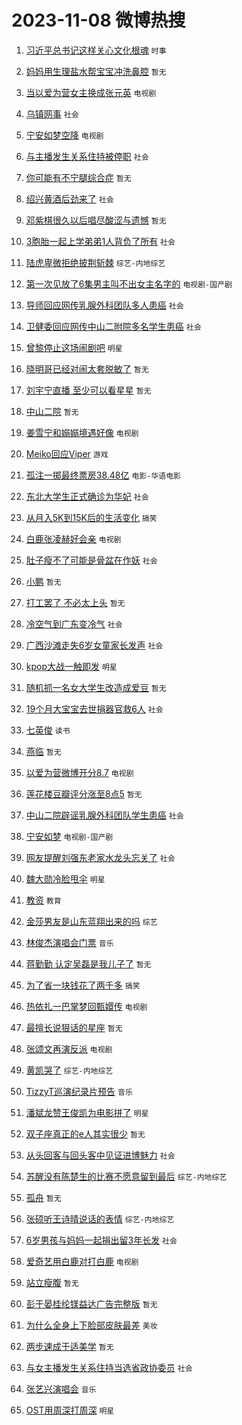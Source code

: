 # 2023-11-08 微博热搜 
1. [习近平总书记这样关心文化根魂](https://m.weibo.cn/search?containerid=100103type%3D1%26t%3D10%26q%3D%23%E4%B9%A0%E8%BF%91%E5%B9%B3%E6%80%BB%E4%B9%A6%E8%AE%B0%E8%BF%99%E6%A0%B7%E5%85%B3%E5%BF%83%E6%96%87%E5%8C%96%E6%A0%B9%E9%AD%82%23&stream_entry_id=51&isnewpage=1&extparam=seat%3D1%26stream_entry_id%3D51%26cate%3D10103%26q%3D%2523%25E4%25B9%25A0%25E8%25BF%2591%25E5%25B9%25B3%25E6%2580%25BB%25E4%25B9%25A6%25E8%25AE%25B0%25E8%25BF%2599%25E6%25A0%25B7%25E5%2585%25B3%25E5%25BF%2583%25E6%2596%2587%25E5%258C%2596%25E6%25A0%25B9%25E9%25AD%2582%2523%26filter_type%3Drealtimehot%26c_type%3D51%26pos%3D0%26dgr%3D0%26display_time%3D1699380261%26pre_seqid%3D16993802613220138827) `时事` 

2. [妈妈用生理盐水帮宝宝冲洗鼻腔](https://m.weibo.cn/search?containerid=100103type%3D1%26t%3D10%26q%3D%E5%A6%88%E5%A6%88%E7%94%A8%E7%94%9F%E7%90%86%E7%9B%90%E6%B0%B4%E5%B8%AE%E5%AE%9D%E5%AE%9D%E5%86%B2%E6%B4%97%E9%BC%BB%E8%85%94&stream_entry_id=31&isnewpage=1&extparam=seat%3D1%26lcate%3D5001%26band_rank%3D1%26filter_type%3Drealtimehot%26c_type%3D31%26stream_entry_id%3D31%26dgr%3D0%26cate%3D5001%26q%3D%25E5%25A6%2588%25E5%25A6%2588%25E7%2594%25A8%25E7%2594%259F%25E7%2590%2586%25E7%259B%2590%25E6%25B0%25B4%25E5%25B8%25AE%25E5%25AE%259D%25E5%25AE%259D%25E5%2586%25B2%25E6%25B4%2597%25E9%25BC%25BB%25E8%2585%2594%26realpos%3D1%26flag%3D2%26pos%3D0%26display_time%3D1699380261%26pre_seqid%3D16993802613220138827) `暂无` 

3. [当以爱为营女主换成张元英](https://m.weibo.cn/search?containerid=100103type%3D1%26t%3D10%26q%3D%23%E5%BD%93%E4%BB%A5%E7%88%B1%E4%B8%BA%E8%90%A5%E5%A5%B3%E4%B8%BB%E6%8D%A2%E6%88%90%E5%BC%A0%E5%85%83%E8%8B%B1%23&stream_entry_id=31&isnewpage=1&extparam=seat%3D1%26lcate%3D5001%26band_rank%3D2%26filter_type%3Drealtimehot%26c_type%3D31%26stream_entry_id%3D31%26dgr%3D0%26cate%3D5001%26q%3D%2523%25E5%25BD%2593%25E4%25BB%25A5%25E7%2588%25B1%25E4%25B8%25BA%25E8%2590%25A5%25E5%25A5%25B3%25E4%25B8%25BB%25E6%258D%25A2%25E6%2588%2590%25E5%25BC%25A0%25E5%2585%2583%25E8%258B%25B1%2523%26realpos%3D2%26flag%3D2%26pos%3D1%26display_time%3D1699380261%26pre_seqid%3D16993802613220138827) `电视剧` 

4. [乌镇网事](https://m.weibo.cn/search?containerid=100103type%3D1%26t%3D10%26q%3D%23%E4%B9%8C%E9%95%87%E7%BD%91%E4%BA%8B%23&stream_entry_id=31&isnewpage=1&extparam=seat%3D1%26lcate%3D5001%26band_rank%3D3%26filter_type%3Drealtimehot%26c_type%3D31%26stream_entry_id%3D31%26dgr%3D0%26cate%3D5001%26q%3D%2523%25E4%25B9%258C%25E9%2595%2587%25E7%25BD%2591%25E4%25BA%258B%2523%26realpos%3D3%26flag%3D0%26pos%3D2%26display_time%3D1699380261%26pre_seqid%3D16993802613220138827) `社会` 

5. [宁安如梦空降](https://m.weibo.cn/search?containerid=100103type%3D1%26t%3D10%26q%3D%23%E5%AE%81%E5%AE%89%E5%A6%82%E6%A2%A6%E7%A9%BA%E9%99%8D%23&stream_entry_id=31&isnewpage=1&extparam=seat%3D1%26lcate%3D5001%26band_rank%3D4%26filter_type%3Drealtimehot%26c_type%3D31%26stream_entry_id%3D31%26dgr%3D0%26cate%3D5001%26q%3D%2523%25E5%25AE%2581%25E5%25AE%2589%25E5%25A6%2582%25E6%25A2%25A6%25E7%25A9%25BA%25E9%2599%258D%2523%26realpos%3D4%26flag%3D16%26pos%3D3%26display_time%3D1699380261%26pre_seqid%3D16993802613220138827) `电视剧` 

6. [与主播发生关系住持被停职](https://m.weibo.cn/search?containerid=100103type%3D1%26t%3D10%26q%3D%23%E4%B8%8E%E4%B8%BB%E6%92%AD%E5%8F%91%E7%94%9F%E5%85%B3%E7%B3%BB%E4%BD%8F%E6%8C%81%E8%A2%AB%E5%81%9C%E8%81%8C%23&stream_entry_id=31&isnewpage=1&extparam=seat%3D1%26lcate%3D5001%26band_rank%3D5%26filter_type%3Drealtimehot%26c_type%3D31%26stream_entry_id%3D31%26dgr%3D0%26cate%3D5001%26q%3D%2523%25E4%25B8%258E%25E4%25B8%25BB%25E6%2592%25AD%25E5%258F%2591%25E7%2594%259F%25E5%2585%25B3%25E7%25B3%25BB%25E4%25BD%258F%25E6%258C%2581%25E8%25A2%25AB%25E5%2581%259C%25E8%2581%258C%2523%26realpos%3D5%26flag%3D0%26pos%3D4%26display_time%3D1699380261%26pre_seqid%3D16993802613220138827) `社会` 

7. [你可能有不宁腿综合症](https://m.weibo.cn/search?containerid=100103type%3D1%26t%3D10%26q%3D%E4%BD%A0%E5%8F%AF%E8%83%BD%E6%9C%89%E4%B8%8D%E5%AE%81%E8%85%BF%E7%BB%BC%E5%90%88%E7%97%87&stream_entry_id=31&isnewpage=1&extparam=seat%3D1%26lcate%3D5001%26band_rank%3D6%26filter_type%3Drealtimehot%26c_type%3D31%26stream_entry_id%3D31%26dgr%3D0%26cate%3D5001%26q%3D%25E4%25BD%25A0%25E5%258F%25AF%25E8%2583%25BD%25E6%259C%2589%25E4%25B8%258D%25E5%25AE%2581%25E8%2585%25BF%25E7%25BB%25BC%25E5%2590%2588%25E7%2597%2587%26realpos%3D6%26flag%3D0%26pos%3D5%26display_time%3D1699380261%26pre_seqid%3D16993802613220138827) `暂无` 

8. [绍兴黄酒后劲来了](https://m.weibo.cn/search?containerid=100103type%3D1%26t%3D10%26q%3D%23%E7%BB%8D%E5%85%B4%E9%BB%84%E9%85%92%E5%90%8E%E5%8A%B2%E6%9D%A5%E4%BA%86%23&stream_entry_id=31&isnewpage=1&extparam=seat%3D1%26lcate%3D5001%26band_rank%3D7%26c_type%3D31%26is_ad_pos%3D1%26topic_ad%3D1%26filter_type%3Drealtimehot%26dgr%3D0%26adid%3D210930%26cate%3D5001%26q%3D%2523%25E7%25BB%258D%25E5%2585%25B4%25E9%25BB%2584%25E9%2585%2592%25E5%2590%258E%25E5%258A%25B2%25E6%259D%25A5%25E4%25BA%2586%2523%26pos%3D6%26stream_entry_id%3D31%26display_time%3D1699380261%26pre_seqid%3D16993802613220138827) `社会` 

9. [邓紫棋很久以后唱尽酸涩与遗憾](https://m.weibo.cn/search?containerid=100103type%3D1%26t%3D10%26q%3D%E9%82%93%E7%B4%AB%E6%A3%8B%E5%BE%88%E4%B9%85%E4%BB%A5%E5%90%8E%E5%94%B1%E5%B0%BD%E9%85%B8%E6%B6%A9%E4%B8%8E%E9%81%97%E6%86%BE&stream_entry_id=31&isnewpage=1&extparam=seat%3D1%26lcate%3D5001%26band_rank%3D7%26filter_type%3Drealtimehot%26c_type%3D31%26stream_entry_id%3D31%26dgr%3D0%26cate%3D5001%26q%3D%25E9%2582%2593%25E7%25B4%25AB%25E6%25A3%258B%25E5%25BE%2588%25E4%25B9%2585%25E4%25BB%25A5%25E5%2590%258E%25E5%2594%25B1%25E5%25B0%25BD%25E9%2585%25B8%25E6%25B6%25A9%25E4%25B8%258E%25E9%2581%2597%25E6%2586%25BE%26realpos%3D7%26flag%3D0%26pos%3D7%26display_time%3D1699380261%26pre_seqid%3D16993802613220138827) `暂无` 

10. [3胞胎一起上学弟弟1人背负了所有](https://m.weibo.cn/search?containerid=100103type%3D1%26t%3D10%26q%3D%233%E8%83%9E%E8%83%8E%E4%B8%80%E8%B5%B7%E4%B8%8A%E5%AD%A6%E5%BC%9F%E5%BC%9F1%E4%BA%BA%E8%83%8C%E8%B4%9F%E4%BA%86%E6%89%80%E6%9C%89%23&stream_entry_id=31&isnewpage=1&extparam=seat%3D1%26lcate%3D5001%26band_rank%3D8%26filter_type%3Drealtimehot%26c_type%3D31%26stream_entry_id%3D31%26dgr%3D0%26cate%3D5001%26q%3D%25233%25E8%2583%259E%25E8%2583%258E%25E4%25B8%2580%25E8%25B5%25B7%25E4%25B8%258A%25E5%25AD%25A6%25E5%25BC%259F%25E5%25BC%259F1%25E4%25BA%25BA%25E8%2583%258C%25E8%25B4%259F%25E4%25BA%2586%25E6%2589%2580%25E6%259C%2589%2523%26realpos%3D8%26flag%3D32768%26pos%3D8%26display_time%3D1699380261%26pre_seqid%3D16993802613220138827) `社会` 

11. [陆虎卑微拒绝披荆斩棘](https://m.weibo.cn/search?containerid=100103type%3D1%26t%3D10%26q%3D%23%E9%99%86%E8%99%8E%E5%8D%91%E5%BE%AE%E6%8B%92%E7%BB%9D%E6%8A%AB%E8%8D%86%E6%96%A9%E6%A3%98%23&stream_entry_id=31&isnewpage=1&extparam=seat%3D1%26lcate%3D5001%26band_rank%3D9%26filter_type%3Drealtimehot%26c_type%3D31%26stream_entry_id%3D31%26dgr%3D0%26cate%3D5001%26q%3D%2523%25E9%2599%2586%25E8%2599%258E%25E5%258D%2591%25E5%25BE%25AE%25E6%258B%2592%25E7%25BB%259D%25E6%258A%25AB%25E8%258D%2586%25E6%2596%25A9%25E6%25A3%2598%2523%26realpos%3D9%26flag%3D0%26pos%3D9%26display_time%3D1699380261%26pre_seqid%3D16993802613220138827) `综艺-内地综艺` 

12. [第一次见放了6集男主叫不出女主名字的](https://m.weibo.cn/search?containerid=100103type%3D1%26t%3D10%26q%3D%23%E7%AC%AC%E4%B8%80%E6%AC%A1%E8%A7%81%E6%94%BE%E4%BA%866%E9%9B%86%E7%94%B7%E4%B8%BB%E5%8F%AB%E4%B8%8D%E5%87%BA%E5%A5%B3%E4%B8%BB%E5%90%8D%E5%AD%97%E7%9A%84%23&stream_entry_id=31&isnewpage=1&extparam=seat%3D1%26lcate%3D5001%26band_rank%3D10%26filter_type%3Drealtimehot%26c_type%3D31%26stream_entry_id%3D31%26dgr%3D0%26cate%3D5001%26q%3D%2523%25E7%25AC%25AC%25E4%25B8%2580%25E6%25AC%25A1%25E8%25A7%2581%25E6%2594%25BE%25E4%25BA%25866%25E9%259B%2586%25E7%2594%25B7%25E4%25B8%25BB%25E5%258F%25AB%25E4%25B8%258D%25E5%2587%25BA%25E5%25A5%25B3%25E4%25B8%25BB%25E5%2590%258D%25E5%25AD%2597%25E7%259A%2584%2523%26realpos%3D10%26flag%3D0%26pos%3D10%26display_time%3D1699380261%26pre_seqid%3D16993802613220138827) `电视剧-国产剧` 

13. [导师回应网传乳腺外科团队多人患癌](https://m.weibo.cn/search?containerid=100103type%3D1%26t%3D10%26q%3D%23%E5%AF%BC%E5%B8%88%E5%9B%9E%E5%BA%94%E7%BD%91%E4%BC%A0%E4%B9%B3%E8%85%BA%E5%A4%96%E7%A7%91%E5%9B%A2%E9%98%9F%E5%A4%9A%E4%BA%BA%E6%82%A3%E7%99%8C%23&stream_entry_id=31&isnewpage=1&extparam=seat%3D1%26lcate%3D5001%26band_rank%3D11%26filter_type%3Drealtimehot%26c_type%3D31%26stream_entry_id%3D31%26dgr%3D0%26cate%3D5001%26q%3D%2523%25E5%25AF%25BC%25E5%25B8%2588%25E5%259B%259E%25E5%25BA%2594%25E7%25BD%2591%25E4%25BC%25A0%25E4%25B9%25B3%25E8%2585%25BA%25E5%25A4%2596%25E7%25A7%2591%25E5%259B%25A2%25E9%2598%259F%25E5%25A4%259A%25E4%25BA%25BA%25E6%2582%25A3%25E7%2599%258C%2523%26realpos%3D11%26flag%3D2%26pos%3D11%26display_time%3D1699380261%26pre_seqid%3D16993802613220138827) `社会` 

14. [卫健委回应网传中山二附院多名学生患癌](https://m.weibo.cn/search?containerid=100103type%3D1%26t%3D10%26q%3D%23%E5%8D%AB%E5%81%A5%E5%A7%94%E5%9B%9E%E5%BA%94%E7%BD%91%E4%BC%A0%E4%B8%AD%E5%B1%B1%E4%BA%8C%E9%99%84%E9%99%A2%E5%A4%9A%E5%90%8D%E5%AD%A6%E7%94%9F%E6%82%A3%E7%99%8C%23&stream_entry_id=31&isnewpage=1&extparam=seat%3D1%26lcate%3D5001%26band_rank%3D12%26filter_type%3Drealtimehot%26c_type%3D31%26stream_entry_id%3D31%26dgr%3D0%26cate%3D5001%26q%3D%2523%25E5%258D%25AB%25E5%2581%25A5%25E5%25A7%2594%25E5%259B%259E%25E5%25BA%2594%25E7%25BD%2591%25E4%25BC%25A0%25E4%25B8%25AD%25E5%25B1%25B1%25E4%25BA%258C%25E9%2599%2584%25E9%2599%25A2%25E5%25A4%259A%25E5%2590%258D%25E5%25AD%25A6%25E7%2594%259F%25E6%2582%25A3%25E7%2599%258C%2523%26realpos%3D12%26flag%3D2%26pos%3D12%26display_time%3D1699380261%26pre_seqid%3D16993802613220138827) `社会` 

15. [曾黎停止这场闹剧吧](https://m.weibo.cn/search?containerid=100103type%3D1%26t%3D10%26q%3D%23%E6%9B%BE%E9%BB%8E%E5%81%9C%E6%AD%A2%E8%BF%99%E5%9C%BA%E9%97%B9%E5%89%A7%E5%90%A7%23&stream_entry_id=31&isnewpage=1&extparam=seat%3D1%26lcate%3D5001%26band_rank%3D13%26filter_type%3Drealtimehot%26c_type%3D31%26stream_entry_id%3D31%26dgr%3D0%26cate%3D5001%26q%3D%2523%25E6%259B%25BE%25E9%25BB%258E%25E5%2581%259C%25E6%25AD%25A2%25E8%25BF%2599%25E5%259C%25BA%25E9%2597%25B9%25E5%2589%25A7%25E5%2590%25A7%2523%26realpos%3D13%26flag%3D2%26pos%3D13%26display_time%3D1699380261%26pre_seqid%3D16993802613220138827) `明星` 

16. [晓明哥已经对闹太套脱敏了](https://m.weibo.cn/search?containerid=100103type%3D1%26t%3D10%26q%3D%E6%99%93%E6%98%8E%E5%93%A5%E5%B7%B2%E7%BB%8F%E5%AF%B9%E9%97%B9%E5%A4%AA%E5%A5%97%E8%84%B1%E6%95%8F%E4%BA%86&stream_entry_id=31&isnewpage=1&extparam=seat%3D1%26lcate%3D5001%26band_rank%3D14%26filter_type%3Drealtimehot%26c_type%3D31%26stream_entry_id%3D31%26dgr%3D0%26cate%3D5001%26q%3D%25E6%2599%2593%25E6%2598%258E%25E5%2593%25A5%25E5%25B7%25B2%25E7%25BB%258F%25E5%25AF%25B9%25E9%2597%25B9%25E5%25A4%25AA%25E5%25A5%2597%25E8%2584%25B1%25E6%2595%258F%25E4%25BA%2586%26realpos%3D14%26flag%3D1%26pos%3D14%26display_time%3D1699380261%26pre_seqid%3D16993802613220138827) `暂无` 

17. [刘宇宁直播 至少可以看星星](https://m.weibo.cn/search?containerid=100103type%3D1%26t%3D10%26q%3D%E5%88%98%E5%AE%87%E5%AE%81%E7%9B%B4%E6%92%AD+%E8%87%B3%E5%B0%91%E5%8F%AF%E4%BB%A5%E7%9C%8B%E6%98%9F%E6%98%9F&stream_entry_id=31&isnewpage=1&extparam=seat%3D1%26lcate%3D5001%26band_rank%3D15%26filter_type%3Drealtimehot%26c_type%3D31%26stream_entry_id%3D31%26dgr%3D0%26cate%3D5001%26q%3D%25E5%2588%2598%25E5%25AE%2587%25E5%25AE%2581%25E7%259B%25B4%25E6%2592%25AD%2520%25E8%2587%25B3%25E5%25B0%2591%25E5%258F%25AF%25E4%25BB%25A5%25E7%259C%258B%25E6%2598%259F%25E6%2598%259F%26realpos%3D15%26flag%3D1%26pos%3D15%26display_time%3D1699380261%26pre_seqid%3D16993802613220138827) `暂无` 

18. [中山二院](https://m.weibo.cn/search?containerid=100103type%3D1%26t%3D10%26q%3D%E4%B8%AD%E5%B1%B1%E4%BA%8C%E9%99%A2&stream_entry_id=31&isnewpage=1&extparam=seat%3D1%26lcate%3D5001%26band_rank%3D16%26filter_type%3Drealtimehot%26c_type%3D31%26stream_entry_id%3D31%26dgr%3D0%26cate%3D5001%26q%3D%25E4%25B8%25AD%25E5%25B1%25B1%25E4%25BA%258C%25E9%2599%25A2%26realpos%3D16%26flag%3D0%26pos%3D16%26display_time%3D1699380261%26pre_seqid%3D16993802613220138827) `暂无` 

19. [姜雪宁和嫋嫋境遇好像](https://m.weibo.cn/search?containerid=100103type%3D1%26t%3D10%26q%3D%23%E5%A7%9C%E9%9B%AA%E5%AE%81%E5%92%8C%E5%AB%8B%E5%AB%8B%E5%A2%83%E9%81%87%E5%A5%BD%E5%83%8F%23&stream_entry_id=31&isnewpage=1&extparam=seat%3D1%26lcate%3D5001%26band_rank%3D17%26filter_type%3Drealtimehot%26c_type%3D31%26stream_entry_id%3D31%26dgr%3D0%26cate%3D5001%26q%3D%2523%25E5%25A7%259C%25E9%259B%25AA%25E5%25AE%2581%25E5%2592%258C%25E5%25AB%258B%25E5%25AB%258B%25E5%25A2%2583%25E9%2581%2587%25E5%25A5%25BD%25E5%2583%258F%2523%26realpos%3D17%26flag%3D0%26pos%3D17%26display_time%3D1699380261%26pre_seqid%3D16993802613220138827) `电视剧` 

20. [Meiko回应Viper](https://m.weibo.cn/search?containerid=100103type%3D1%26t%3D10%26q%3D%23Meiko%E5%9B%9E%E5%BA%94Viper%23&stream_entry_id=31&isnewpage=1&extparam=seat%3D1%26lcate%3D5001%26band_rank%3D18%26filter_type%3Drealtimehot%26c_type%3D31%26stream_entry_id%3D31%26dgr%3D0%26cate%3D5001%26q%3D%2523Meiko%25E5%259B%259E%25E5%25BA%2594Viper%2523%26realpos%3D18%26flag%3D0%26pos%3D18%26display_time%3D1699380261%26pre_seqid%3D16993802613220138827) `游戏` 

21. [孤注一掷最终票房38.48亿](https://m.weibo.cn/search?containerid=100103type%3D1%26t%3D10%26q%3D%23%E5%AD%A4%E6%B3%A8%E4%B8%80%E6%8E%B7%E6%9C%80%E7%BB%88%E7%A5%A8%E6%88%BF38.48%E4%BA%BF%23&stream_entry_id=31&isnewpage=1&extparam=seat%3D1%26lcate%3D5001%26band_rank%3D19%26filter_type%3Drealtimehot%26c_type%3D31%26stream_entry_id%3D31%26dgr%3D0%26cate%3D5001%26q%3D%2523%25E5%25AD%25A4%25E6%25B3%25A8%25E4%25B8%2580%25E6%258E%25B7%25E6%259C%2580%25E7%25BB%2588%25E7%25A5%25A8%25E6%2588%25BF38.48%25E4%25BA%25BF%2523%26realpos%3D19%26flag%3D0%26pos%3D19%26display_time%3D1699380261%26pre_seqid%3D16993802613220138827) `电影-华语电影` 

22. [东北大学生正式确诊为华妃](https://m.weibo.cn/search?containerid=100103type%3D1%26t%3D10%26q%3D%23%E4%B8%9C%E5%8C%97%E5%A4%A7%E5%AD%A6%E7%94%9F%E6%AD%A3%E5%BC%8F%E7%A1%AE%E8%AF%8A%E4%B8%BA%E5%8D%8E%E5%A6%83%23&stream_entry_id=31&isnewpage=1&extparam=seat%3D1%26lcate%3D5001%26band_rank%3D20%26filter_type%3Drealtimehot%26c_type%3D31%26stream_entry_id%3D31%26dgr%3D0%26cate%3D5001%26q%3D%2523%25E4%25B8%259C%25E5%258C%2597%25E5%25A4%25A7%25E5%25AD%25A6%25E7%2594%259F%25E6%25AD%25A3%25E5%25BC%258F%25E7%25A1%25AE%25E8%25AF%258A%25E4%25B8%25BA%25E5%258D%258E%25E5%25A6%2583%2523%26realpos%3D20%26flag%3D0%26pos%3D20%26display_time%3D1699380261%26pre_seqid%3D16993802613220138827) `社会` 

23. [从月入5K到15K后的生活变化](https://m.weibo.cn/search?containerid=100103type%3D1%26t%3D10%26q%3D%23%E4%BB%8E%E6%9C%88%E5%85%A55K%E5%88%B015K%E5%90%8E%E7%9A%84%E7%94%9F%E6%B4%BB%E5%8F%98%E5%8C%96%23&stream_entry_id=31&isnewpage=1&extparam=seat%3D1%26lcate%3D5001%26band_rank%3D21%26filter_type%3Drealtimehot%26c_type%3D31%26stream_entry_id%3D31%26dgr%3D0%26cate%3D5001%26q%3D%2523%25E4%25BB%258E%25E6%259C%2588%25E5%2585%25A55K%25E5%2588%25B015K%25E5%2590%258E%25E7%259A%2584%25E7%2594%259F%25E6%25B4%25BB%25E5%258F%2598%25E5%258C%2596%2523%26realpos%3D21%26flag%3D0%26pos%3D21%26display_time%3D1699380261%26pre_seqid%3D16993802613220138827) `搞笑` 

24. [白鹿张凌赫好会亲](https://m.weibo.cn/search?containerid=100103type%3D1%26t%3D10%26q%3D%23%E7%99%BD%E9%B9%BF%E5%BC%A0%E5%87%8C%E8%B5%AB%E5%A5%BD%E4%BC%9A%E4%BA%B2%23&stream_entry_id=31&isnewpage=1&extparam=seat%3D1%26lcate%3D5001%26band_rank%3D22%26filter_type%3Drealtimehot%26c_type%3D31%26stream_entry_id%3D31%26dgr%3D0%26cate%3D5001%26q%3D%2523%25E7%2599%25BD%25E9%25B9%25BF%25E5%25BC%25A0%25E5%2587%258C%25E8%25B5%25AB%25E5%25A5%25BD%25E4%25BC%259A%25E4%25BA%25B2%2523%26realpos%3D22%26flag%3D0%26pos%3D22%26display_time%3D1699380261%26pre_seqid%3D16993802613220138827) `电视剧` 

25. [肚子瘦不了可能是骨盆在作妖](https://m.weibo.cn/search?containerid=100103type%3D1%26t%3D10%26q%3D%23%E8%82%9A%E5%AD%90%E7%98%A6%E4%B8%8D%E4%BA%86%E5%8F%AF%E8%83%BD%E6%98%AF%E9%AA%A8%E7%9B%86%E5%9C%A8%E4%BD%9C%E5%A6%96%23&stream_entry_id=31&isnewpage=1&extparam=seat%3D1%26lcate%3D5001%26band_rank%3D23%26filter_type%3Drealtimehot%26c_type%3D31%26stream_entry_id%3D31%26dgr%3D0%26cate%3D5001%26q%3D%2523%25E8%2582%259A%25E5%25AD%2590%25E7%2598%25A6%25E4%25B8%258D%25E4%25BA%2586%25E5%258F%25AF%25E8%2583%25BD%25E6%2598%25AF%25E9%25AA%25A8%25E7%259B%2586%25E5%259C%25A8%25E4%25BD%259C%25E5%25A6%2596%2523%26realpos%3D23%26flag%3D0%26pos%3D23%26display_time%3D1699380261%26pre_seqid%3D16993802613220138827) `社会` 

26. [小鹏](https://m.weibo.cn/search?containerid=100103type%3D1%26t%3D10%26q%3D%E5%B0%8F%E9%B9%8F&stream_entry_id=31&isnewpage=1&extparam=seat%3D1%26lcate%3D5001%26band_rank%3D24%26filter_type%3Drealtimehot%26c_type%3D31%26stream_entry_id%3D31%26dgr%3D0%26cate%3D5001%26q%3D%25E5%25B0%258F%25E9%25B9%258F%26realpos%3D24%26flag%3D0%26pos%3D24%26display_time%3D1699380261%26pre_seqid%3D16993802613220138827) `暂无` 

27. [打工罢了 不必太上头](https://m.weibo.cn/search?containerid=100103type%3D1%26t%3D10%26q%3D%E6%89%93%E5%B7%A5%E7%BD%A2%E4%BA%86+%E4%B8%8D%E5%BF%85%E5%A4%AA%E4%B8%8A%E5%A4%B4&stream_entry_id=31&isnewpage=1&extparam=seat%3D1%26lcate%3D5001%26band_rank%3D25%26filter_type%3Drealtimehot%26c_type%3D31%26stream_entry_id%3D31%26dgr%3D0%26cate%3D5001%26q%3D%25E6%2589%2593%25E5%25B7%25A5%25E7%25BD%25A2%25E4%25BA%2586%2520%25E4%25B8%258D%25E5%25BF%2585%25E5%25A4%25AA%25E4%25B8%258A%25E5%25A4%25B4%26realpos%3D25%26flag%3D0%26pos%3D25%26display_time%3D1699380261%26pre_seqid%3D16993802613220138827) `暂无` 

28. [冷空气到广东变冷气](https://m.weibo.cn/search?containerid=100103type%3D1%26t%3D10%26q%3D%23%E5%86%B7%E7%A9%BA%E6%B0%94%E5%88%B0%E5%B9%BF%E4%B8%9C%E5%8F%98%E5%86%B7%E6%B0%94%23&stream_entry_id=31&isnewpage=1&extparam=seat%3D1%26lcate%3D5001%26band_rank%3D26%26filter_type%3Drealtimehot%26c_type%3D31%26stream_entry_id%3D31%26dgr%3D0%26cate%3D5001%26q%3D%2523%25E5%2586%25B7%25E7%25A9%25BA%25E6%25B0%2594%25E5%2588%25B0%25E5%25B9%25BF%25E4%25B8%259C%25E5%258F%2598%25E5%2586%25B7%25E6%25B0%2594%2523%26realpos%3D26%26flag%3D0%26pos%3D26%26display_time%3D1699380261%26pre_seqid%3D16993802613220138827) `社会` 

29. [广西沙滩走失6岁女童家长发声](https://m.weibo.cn/search?containerid=100103type%3D1%26t%3D10%26q%3D%23%E5%B9%BF%E8%A5%BF%E6%B2%99%E6%BB%A9%E8%B5%B0%E5%A4%B16%E5%B2%81%E5%A5%B3%E7%AB%A5%E5%AE%B6%E9%95%BF%E5%8F%91%E5%A3%B0%23&stream_entry_id=31&isnewpage=1&extparam=seat%3D1%26lcate%3D5001%26band_rank%3D27%26filter_type%3Drealtimehot%26c_type%3D31%26stream_entry_id%3D31%26dgr%3D0%26cate%3D5001%26q%3D%2523%25E5%25B9%25BF%25E8%25A5%25BF%25E6%25B2%2599%25E6%25BB%25A9%25E8%25B5%25B0%25E5%25A4%25B16%25E5%25B2%2581%25E5%25A5%25B3%25E7%25AB%25A5%25E5%25AE%25B6%25E9%2595%25BF%25E5%258F%2591%25E5%25A3%25B0%2523%26realpos%3D27%26flag%3D1%26pos%3D27%26display_time%3D1699380261%26pre_seqid%3D16993802613220138827) `社会` 

30. [kpop大战一触即发](https://m.weibo.cn/search?containerid=100103type%3D1%26t%3D10%26q%3D%23kpop%E5%A4%A7%E6%88%98%E4%B8%80%E8%A7%A6%E5%8D%B3%E5%8F%91%23&stream_entry_id=31&isnewpage=1&extparam=seat%3D1%26lcate%3D5001%26band_rank%3D28%26filter_type%3Drealtimehot%26c_type%3D31%26stream_entry_id%3D31%26dgr%3D0%26cate%3D5001%26q%3D%2523kpop%25E5%25A4%25A7%25E6%2588%2598%25E4%25B8%2580%25E8%25A7%25A6%25E5%258D%25B3%25E5%258F%2591%2523%26realpos%3D28%26flag%3D0%26pos%3D28%26display_time%3D1699380261%26pre_seqid%3D16993802613220138827) `明星` 

31. [随机抓一名女大学生改造成爱豆](https://m.weibo.cn/search?containerid=100103type%3D1%26t%3D10%26q%3D%E9%9A%8F%E6%9C%BA%E6%8A%93%E4%B8%80%E5%90%8D%E5%A5%B3%E5%A4%A7%E5%AD%A6%E7%94%9F%E6%94%B9%E9%80%A0%E6%88%90%E7%88%B1%E8%B1%86&stream_entry_id=31&isnewpage=1&extparam=seat%3D1%26lcate%3D5001%26band_rank%3D29%26filter_type%3Drealtimehot%26c_type%3D31%26stream_entry_id%3D31%26dgr%3D0%26cate%3D5001%26q%3D%25E9%259A%258F%25E6%259C%25BA%25E6%258A%2593%25E4%25B8%2580%25E5%2590%258D%25E5%25A5%25B3%25E5%25A4%25A7%25E5%25AD%25A6%25E7%2594%259F%25E6%2594%25B9%25E9%2580%25A0%25E6%2588%2590%25E7%2588%25B1%25E8%25B1%2586%26realpos%3D29%26flag%3D0%26pos%3D29%26display_time%3D1699380261%26pre_seqid%3D16993802613220138827) `暂无` 

32. [19个月大宝宝去世捐器官救6人](https://m.weibo.cn/search?containerid=100103type%3D1%26t%3D10%26q%3D%2319%E4%B8%AA%E6%9C%88%E5%A4%A7%E5%AE%9D%E5%AE%9D%E5%8E%BB%E4%B8%96%E6%8D%90%E5%99%A8%E5%AE%98%E6%95%916%E4%BA%BA%23&stream_entry_id=31&isnewpage=1&extparam=seat%3D1%26lcate%3D5001%26band_rank%3D30%26filter_type%3Drealtimehot%26c_type%3D31%26stream_entry_id%3D31%26dgr%3D0%26cate%3D5001%26q%3D%252319%25E4%25B8%25AA%25E6%259C%2588%25E5%25A4%25A7%25E5%25AE%259D%25E5%25AE%259D%25E5%258E%25BB%25E4%25B8%2596%25E6%258D%2590%25E5%2599%25A8%25E5%25AE%2598%25E6%2595%25916%25E4%25BA%25BA%2523%26realpos%3D30%26flag%3D32768%26pos%3D30%26display_time%3D1699380261%26pre_seqid%3D16993802613220138827) `社会` 

33. [七英俊](https://m.weibo.cn/search?containerid=100103type%3D1%26t%3D10%26q%3D%E4%B8%83%E8%8B%B1%E4%BF%8A&stream_entry_id=31&isnewpage=1&extparam=seat%3D1%26lcate%3D5001%26band_rank%3D31%26filter_type%3Drealtimehot%26c_type%3D31%26stream_entry_id%3D31%26dgr%3D0%26cate%3D5001%26q%3D%25E4%25B8%2583%25E8%258B%25B1%25E4%25BF%258A%26realpos%3D31%26flag%3D0%26pos%3D31%26display_time%3D1699380261%26pre_seqid%3D16993802613220138827) `读书` 

34. [燕临](https://m.weibo.cn/search?containerid=100103type%3D1%26t%3D10%26q%3D%E7%87%95%E4%B8%B4&stream_entry_id=31&isnewpage=1&extparam=seat%3D1%26lcate%3D5001%26band_rank%3D32%26filter_type%3Drealtimehot%26c_type%3D31%26stream_entry_id%3D31%26dgr%3D0%26cate%3D5001%26q%3D%25E7%2587%2595%25E4%25B8%25B4%26realpos%3D32%26flag%3D0%26pos%3D32%26display_time%3D1699380261%26pre_seqid%3D16993802613220138827) `暂无` 

35. [以爱为营微博开分8.7](https://m.weibo.cn/search?containerid=100103type%3D1%26t%3D10%26q%3D%23%E4%BB%A5%E7%88%B1%E4%B8%BA%E8%90%A5%E5%BE%AE%E5%8D%9A%E5%BC%80%E5%88%868.7%23&stream_entry_id=31&isnewpage=1&extparam=seat%3D1%26lcate%3D5001%26band_rank%3D33%26filter_type%3Drealtimehot%26c_type%3D31%26stream_entry_id%3D31%26dgr%3D0%26cate%3D5001%26q%3D%2523%25E4%25BB%25A5%25E7%2588%25B1%25E4%25B8%25BA%25E8%2590%25A5%25E5%25BE%25AE%25E5%258D%259A%25E5%25BC%2580%25E5%2588%25868.7%2523%26realpos%3D33%26flag%3D0%26pos%3D33%26display_time%3D1699380261%26pre_seqid%3D16993802613220138827) `电视剧` 

36. [莲花楼豆瓣评分涨至8点5](https://m.weibo.cn/search?containerid=100103type%3D1%26t%3D10%26q%3D%E8%8E%B2%E8%8A%B1%E6%A5%BC%E8%B1%86%E7%93%A3%E8%AF%84%E5%88%86%E6%B6%A8%E8%87%B38%E7%82%B95&stream_entry_id=31&isnewpage=1&extparam=seat%3D1%26lcate%3D5001%26band_rank%3D34%26filter_type%3Drealtimehot%26c_type%3D31%26stream_entry_id%3D31%26dgr%3D0%26cate%3D5001%26q%3D%25E8%258E%25B2%25E8%258A%25B1%25E6%25A5%25BC%25E8%25B1%2586%25E7%2593%25A3%25E8%25AF%2584%25E5%2588%2586%25E6%25B6%25A8%25E8%2587%25B38%25E7%2582%25B95%26realpos%3D34%26flag%3D0%26pos%3D34%26display_time%3D1699380261%26pre_seqid%3D16993802613220138827) `暂无` 

37. [中山二院辟谣乳腺外科团队学生患癌](https://m.weibo.cn/search?containerid=100103type%3D1%26t%3D10%26q%3D%23%E4%B8%AD%E5%B1%B1%E4%BA%8C%E9%99%A2%E8%BE%9F%E8%B0%A3%E4%B9%B3%E8%85%BA%E5%A4%96%E7%A7%91%E5%9B%A2%E9%98%9F%E5%AD%A6%E7%94%9F%E6%82%A3%E7%99%8C%23&stream_entry_id=31&isnewpage=1&extparam=seat%3D1%26lcate%3D5001%26band_rank%3D35%26filter_type%3Drealtimehot%26c_type%3D31%26stream_entry_id%3D31%26dgr%3D0%26cate%3D5001%26q%3D%2523%25E4%25B8%25AD%25E5%25B1%25B1%25E4%25BA%258C%25E9%2599%25A2%25E8%25BE%259F%25E8%25B0%25A3%25E4%25B9%25B3%25E8%2585%25BA%25E5%25A4%2596%25E7%25A7%2591%25E5%259B%25A2%25E9%2598%259F%25E5%25AD%25A6%25E7%2594%259F%25E6%2582%25A3%25E7%2599%258C%2523%26realpos%3D35%26flag%3D0%26pos%3D35%26display_time%3D1699380261%26pre_seqid%3D16993802613220138827) `社会` 

38. [宁安如梦](https://m.weibo.cn/search?containerid=100103type%3D1%26t%3D10%26q%3D%E5%AE%81%E5%AE%89%E5%A6%82%E6%A2%A6&stream_entry_id=31&isnewpage=1&extparam=seat%3D1%26lcate%3D5001%26band_rank%3D36%26filter_type%3Drealtimehot%26c_type%3D31%26stream_entry_id%3D31%26dgr%3D0%26cate%3D5001%26q%3D%25E5%25AE%2581%25E5%25AE%2589%25E5%25A6%2582%25E6%25A2%25A6%26realpos%3D36%26flag%3D0%26pos%3D36%26display_time%3D1699380261%26pre_seqid%3D16993802613220138827) `电视剧-国产剧` 

39. [网友提醒刘强东老家水龙头忘关了](https://m.weibo.cn/search?containerid=100103type%3D1%26t%3D10%26q%3D%23%E7%BD%91%E5%8F%8B%E6%8F%90%E9%86%92%E5%88%98%E5%BC%BA%E4%B8%9C%E8%80%81%E5%AE%B6%E6%B0%B4%E9%BE%99%E5%A4%B4%E5%BF%98%E5%85%B3%E4%BA%86%23&stream_entry_id=31&isnewpage=1&extparam=seat%3D1%26lcate%3D5001%26band_rank%3D37%26filter_type%3Drealtimehot%26c_type%3D31%26stream_entry_id%3D31%26dgr%3D0%26cate%3D5001%26q%3D%2523%25E7%25BD%2591%25E5%258F%258B%25E6%258F%2590%25E9%2586%2592%25E5%2588%2598%25E5%25BC%25BA%25E4%25B8%259C%25E8%2580%2581%25E5%25AE%25B6%25E6%25B0%25B4%25E9%25BE%2599%25E5%25A4%25B4%25E5%25BF%2598%25E5%2585%25B3%25E4%25BA%2586%2523%26realpos%3D37%26flag%3D0%26pos%3D37%26display_time%3D1699380261%26pre_seqid%3D16993802613220138827) `社会` 

40. [魏大勋冷脸甩伞](https://m.weibo.cn/search?containerid=100103type%3D1%26t%3D10%26q%3D%23%E9%AD%8F%E5%A4%A7%E5%8B%8B%E5%86%B7%E8%84%B8%E7%94%A9%E4%BC%9E%23&stream_entry_id=31&isnewpage=1&extparam=seat%3D1%26lcate%3D5001%26band_rank%3D38%26filter_type%3Drealtimehot%26c_type%3D31%26stream_entry_id%3D31%26dgr%3D0%26cate%3D5001%26q%3D%2523%25E9%25AD%258F%25E5%25A4%25A7%25E5%258B%258B%25E5%2586%25B7%25E8%2584%25B8%25E7%2594%25A9%25E4%25BC%259E%2523%26realpos%3D38%26flag%3D0%26pos%3D38%26display_time%3D1699380261%26pre_seqid%3D16993802613220138827) `明星` 

41. [教资](https://m.weibo.cn/search?containerid=100103type%3D1%26t%3D10%26q%3D%E6%95%99%E8%B5%84&stream_entry_id=31&isnewpage=1&extparam=seat%3D1%26lcate%3D5001%26band_rank%3D39%26filter_type%3Drealtimehot%26c_type%3D31%26stream_entry_id%3D31%26dgr%3D0%26cate%3D5001%26q%3D%25E6%2595%2599%25E8%25B5%2584%26realpos%3D39%26flag%3D0%26pos%3D39%26display_time%3D1699380261%26pre_seqid%3D16993802613220138827) `教育` 

42. [金莎男友是山东蓝翔出来的吗](https://m.weibo.cn/search?containerid=100103type%3D1%26t%3D10%26q%3D%23%E9%87%91%E8%8E%8E%E7%94%B7%E5%8F%8B%E6%98%AF%E5%B1%B1%E4%B8%9C%E8%93%9D%E7%BF%94%E5%87%BA%E6%9D%A5%E7%9A%84%E5%90%97%23&stream_entry_id=31&isnewpage=1&extparam=seat%3D1%26lcate%3D5001%26band_rank%3D40%26filter_type%3Drealtimehot%26c_type%3D31%26stream_entry_id%3D31%26dgr%3D0%26cate%3D5001%26q%3D%2523%25E9%2587%2591%25E8%258E%258E%25E7%2594%25B7%25E5%258F%258B%25E6%2598%25AF%25E5%25B1%25B1%25E4%25B8%259C%25E8%2593%259D%25E7%25BF%2594%25E5%2587%25BA%25E6%259D%25A5%25E7%259A%2584%25E5%2590%2597%2523%26realpos%3D40%26flag%3D0%26pos%3D40%26display_time%3D1699380261%26pre_seqid%3D16993802613220138827) `综艺` 

43. [林俊杰演唱会门票](https://m.weibo.cn/search?containerid=100103type%3D1%26t%3D10%26q%3D%E6%9E%97%E4%BF%8A%E6%9D%B0%E6%BC%94%E5%94%B1%E4%BC%9A%E9%97%A8%E7%A5%A8&stream_entry_id=31&isnewpage=1&extparam=seat%3D1%26lcate%3D5001%26band_rank%3D41%26filter_type%3Drealtimehot%26c_type%3D31%26stream_entry_id%3D31%26dgr%3D0%26cate%3D5001%26q%3D%25E6%259E%2597%25E4%25BF%258A%25E6%259D%25B0%25E6%25BC%2594%25E5%2594%25B1%25E4%25BC%259A%25E9%2597%25A8%25E7%25A5%25A8%26realpos%3D41%26flag%3D0%26pos%3D41%26display_time%3D1699380261%26pre_seqid%3D16993802613220138827) `音乐` 

44. [蒋勤勤 认定吴磊是我儿子了](https://m.weibo.cn/search?containerid=100103type%3D1%26t%3D10%26q%3D%E8%92%8B%E5%8B%A4%E5%8B%A4+%E8%AE%A4%E5%AE%9A%E5%90%B4%E7%A3%8A%E6%98%AF%E6%88%91%E5%84%BF%E5%AD%90%E4%BA%86&stream_entry_id=31&isnewpage=1&extparam=seat%3D1%26lcate%3D5001%26band_rank%3D42%26filter_type%3Drealtimehot%26c_type%3D31%26stream_entry_id%3D31%26dgr%3D0%26cate%3D5001%26q%3D%25E8%2592%258B%25E5%258B%25A4%25E5%258B%25A4%2520%25E8%25AE%25A4%25E5%25AE%259A%25E5%2590%25B4%25E7%25A3%258A%25E6%2598%25AF%25E6%2588%2591%25E5%2584%25BF%25E5%25AD%2590%25E4%25BA%2586%26realpos%3D42%26flag%3D0%26pos%3D42%26display_time%3D1699380261%26pre_seqid%3D16993802613220138827) `暂无` 

45. [为了省一块钱花了两千多](https://m.weibo.cn/search?containerid=100103type%3D1%26t%3D10%26q%3D%23%E4%B8%BA%E4%BA%86%E7%9C%81%E4%B8%80%E5%9D%97%E9%92%B1%E8%8A%B1%E4%BA%86%E4%B8%A4%E5%8D%83%E5%A4%9A%23&stream_entry_id=31&isnewpage=1&extparam=seat%3D1%26lcate%3D5001%26band_rank%3D43%26filter_type%3Drealtimehot%26c_type%3D31%26stream_entry_id%3D31%26dgr%3D0%26cate%3D5001%26q%3D%2523%25E4%25B8%25BA%25E4%25BA%2586%25E7%259C%2581%25E4%25B8%2580%25E5%259D%2597%25E9%2592%25B1%25E8%258A%25B1%25E4%25BA%2586%25E4%25B8%25A4%25E5%258D%2583%25E5%25A4%259A%2523%26realpos%3D43%26flag%3D0%26pos%3D43%26display_time%3D1699380261%26pre_seqid%3D16993802613220138827) `搞笑` 

46. [热依扎一巴掌梦回甄嬛传](https://m.weibo.cn/search?containerid=100103type%3D1%26t%3D10%26q%3D%23%E7%83%AD%E4%BE%9D%E6%89%8E%E4%B8%80%E5%B7%B4%E6%8E%8C%E6%A2%A6%E5%9B%9E%E7%94%84%E5%AC%9B%E4%BC%A0%23&stream_entry_id=31&isnewpage=1&extparam=seat%3D1%26lcate%3D5001%26band_rank%3D44%26filter_type%3Drealtimehot%26c_type%3D31%26stream_entry_id%3D31%26dgr%3D0%26cate%3D5001%26q%3D%2523%25E7%2583%25AD%25E4%25BE%259D%25E6%2589%258E%25E4%25B8%2580%25E5%25B7%25B4%25E6%258E%258C%25E6%25A2%25A6%25E5%259B%259E%25E7%2594%2584%25E5%25AC%259B%25E4%25BC%25A0%2523%26realpos%3D44%26flag%3D0%26pos%3D44%26display_time%3D1699380261%26pre_seqid%3D16993802613220138827) `电视剧` 

47. [最擅长说狠话的星座](https://m.weibo.cn/search?containerid=100103type%3D1%26t%3D10%26q%3D%E6%9C%80%E6%93%85%E9%95%BF%E8%AF%B4%E7%8B%A0%E8%AF%9D%E7%9A%84%E6%98%9F%E5%BA%A7&stream_entry_id=31&isnewpage=1&extparam=seat%3D1%26lcate%3D5001%26band_rank%3D45%26filter_type%3Drealtimehot%26c_type%3D31%26stream_entry_id%3D31%26dgr%3D0%26cate%3D5001%26q%3D%25E6%259C%2580%25E6%2593%2585%25E9%2595%25BF%25E8%25AF%25B4%25E7%258B%25A0%25E8%25AF%259D%25E7%259A%2584%25E6%2598%259F%25E5%25BA%25A7%26realpos%3D45%26flag%3D0%26pos%3D45%26display_time%3D1699380261%26pre_seqid%3D16993802613220138827) `暂无` 

48. [张颂文再演反派](https://m.weibo.cn/search?containerid=100103type%3D1%26t%3D10%26q%3D%23%E5%BC%A0%E9%A2%82%E6%96%87%E5%86%8D%E6%BC%94%E5%8F%8D%E6%B4%BE%23&stream_entry_id=31&isnewpage=1&extparam=seat%3D1%26lcate%3D5001%26band_rank%3D46%26filter_type%3Drealtimehot%26c_type%3D31%26stream_entry_id%3D31%26dgr%3D0%26cate%3D5001%26q%3D%2523%25E5%25BC%25A0%25E9%25A2%2582%25E6%2596%2587%25E5%2586%258D%25E6%25BC%2594%25E5%258F%258D%25E6%25B4%25BE%2523%26realpos%3D46%26flag%3D0%26pos%3D46%26display_time%3D1699380261%26pre_seqid%3D16993802613220138827) `电视剧` 

49. [黄凯哭了](https://m.weibo.cn/search?containerid=100103type%3D1%26t%3D10%26q%3D%E9%BB%84%E5%87%AF%E5%93%AD%E4%BA%86&stream_entry_id=31&isnewpage=1&extparam=seat%3D1%26lcate%3D5001%26band_rank%3D47%26filter_type%3Drealtimehot%26c_type%3D31%26stream_entry_id%3D31%26dgr%3D0%26cate%3D5001%26q%3D%25E9%25BB%2584%25E5%2587%25AF%25E5%2593%25AD%25E4%25BA%2586%26realpos%3D47%26flag%3D0%26pos%3D47%26display_time%3D1699380261%26pre_seqid%3D16993802613220138827) `综艺-内地综艺` 

50. [TizzyT巡演纪录片预告](https://m.weibo.cn/search?containerid=100103type%3D1%26t%3D10%26q%3DTizzyT%E5%B7%A1%E6%BC%94%E7%BA%AA%E5%BD%95%E7%89%87%E9%A2%84%E5%91%8A&stream_entry_id=31&isnewpage=1&extparam=seat%3D1%26lcate%3D5001%26band_rank%3D48%26filter_type%3Drealtimehot%26c_type%3D31%26stream_entry_id%3D31%26dgr%3D0%26cate%3D5001%26q%3DTizzyT%25E5%25B7%25A1%25E6%25BC%2594%25E7%25BA%25AA%25E5%25BD%2595%25E7%2589%2587%25E9%25A2%2584%25E5%2591%258A%26realpos%3D48%26flag%3D1%26pos%3D48%26display_time%3D1699380261%26pre_seqid%3D16993802613220138827) `音乐` 

51. [潘斌龙赞王俊凯为电影拼了](https://m.weibo.cn/search?containerid=100103type%3D1%26t%3D10%26q%3D%23%E6%BD%98%E6%96%8C%E9%BE%99%E8%B5%9E%E7%8E%8B%E4%BF%8A%E5%87%AF%E4%B8%BA%E7%94%B5%E5%BD%B1%E6%8B%BC%E4%BA%86%23&stream_entry_id=31&isnewpage=1&extparam=seat%3D1%26lcate%3D5001%26band_rank%3D49%26filter_type%3Drealtimehot%26c_type%3D31%26stream_entry_id%3D31%26dgr%3D0%26cate%3D5001%26q%3D%2523%25E6%25BD%2598%25E6%2596%258C%25E9%25BE%2599%25E8%25B5%259E%25E7%258E%258B%25E4%25BF%258A%25E5%2587%25AF%25E4%25B8%25BA%25E7%2594%25B5%25E5%25BD%25B1%25E6%258B%25BC%25E4%25BA%2586%2523%26realpos%3D49%26flag%3D0%26pos%3D49%26display_time%3D1699380261%26pre_seqid%3D16993802613220138827) `明星` 

52. [双子座真正的e人其实很少](https://m.weibo.cn/search?containerid=100103type%3D1%26t%3D10%26q%3D%E5%8F%8C%E5%AD%90%E5%BA%A7%E7%9C%9F%E6%AD%A3%E7%9A%84e%E4%BA%BA%E5%85%B6%E5%AE%9E%E5%BE%88%E5%B0%91&stream_entry_id=31&isnewpage=1&extparam=seat%3D1%26lcate%3D5001%26band_rank%3D50%26filter_type%3Drealtimehot%26c_type%3D31%26stream_entry_id%3D31%26dgr%3D0%26cate%3D5001%26q%3D%25E5%258F%258C%25E5%25AD%2590%25E5%25BA%25A7%25E7%259C%259F%25E6%25AD%25A3%25E7%259A%2584e%25E4%25BA%25BA%25E5%2585%25B6%25E5%25AE%259E%25E5%25BE%2588%25E5%25B0%2591%26realpos%3D50%26flag%3D0%26pos%3D50%26display_time%3D1699380261%26pre_seqid%3D16993802613220138827) `暂无` 

53. [从头回客与回头客中见证进博魅力](https://m.weibo.cn/search?containerid=100103type%3D1%26t%3D10%26q%3D%23%E4%BB%8E%E5%A4%B4%E5%9B%9E%E5%AE%A2%E4%B8%8E%E5%9B%9E%E5%A4%B4%E5%AE%A2%E4%B8%AD%E8%A7%81%E8%AF%81%E8%BF%9B%E5%8D%9A%E9%AD%85%E5%8A%9B%23&stream_entry_id=51&isnewpage=1&extparam=seat%3D1%26dgr%3D0%26stream_entry_id%3D51%26pos%3D0%26c_type%3D51%26q%3D%2523%25E4%25BB%258E%25E5%25A4%25B4%25E5%259B%259E%25E5%25AE%25A2%25E4%25B8%258E%25E5%259B%259E%25E5%25A4%25B4%25E5%25AE%25A2%25E4%25B8%25AD%25E8%25A7%2581%25E8%25AF%2581%25E8%25BF%259B%25E5%258D%259A%25E9%25AD%2585%25E5%258A%259B%2523%26filter_type%3Drealtimehot%26cate%3D10103%26display_time%3D1699376649%26pre_seqid%3D16993766496210139599) `社会` 

54. [苏醒没有陈楚生的比赛不愿意留到最后](https://m.weibo.cn/search?containerid=100103type%3D1%26t%3D10%26q%3D%23%E8%8B%8F%E9%86%92%E6%B2%A1%E6%9C%89%E9%99%88%E6%A5%9A%E7%94%9F%E7%9A%84%E6%AF%94%E8%B5%9B%E4%B8%8D%E6%84%BF%E6%84%8F%E7%95%99%E5%88%B0%E6%9C%80%E5%90%8E%23&stream_entry_id=31&isnewpage=1&extparam=seat%3D1%26band_rank%3D37%26lcate%3D5001%26stream_entry_id%3D31%26q%3D%2523%25E8%258B%258F%25E9%2586%2592%25E6%25B2%25A1%25E6%259C%2589%25E9%2599%2588%25E6%25A5%259A%25E7%2594%259F%25E7%259A%2584%25E6%25AF%2594%25E8%25B5%259B%25E4%25B8%258D%25E6%2584%25BF%25E6%2584%258F%25E7%2595%2599%25E5%2588%25B0%25E6%259C%2580%25E5%2590%258E%2523%26dgr%3D0%26realpos%3D37%26pos%3D36%26c_type%3D31%26flag%3D0%26filter_type%3Drealtimehot%26cate%3D5001%26display_time%3D1699376649%26pre_seqid%3D16993766496210139599) `综艺-内地综艺` 

55. [孤舟](https://m.weibo.cn/search?containerid=100103type%3D1%26t%3D10%26q%3D%E5%AD%A4%E8%88%9F&stream_entry_id=31&isnewpage=1&extparam=seat%3D1%26band_rank%3D43%26lcate%3D5001%26stream_entry_id%3D31%26q%3D%25E5%25AD%25A4%25E8%2588%259F%26dgr%3D0%26realpos%3D43%26pos%3D42%26c_type%3D31%26flag%3D1%26filter_type%3Drealtimehot%26cate%3D5001%26display_time%3D1699376649%26pre_seqid%3D16993766496210139599) `暂无` 

56. [张硕听王诗晴说话的表情](https://m.weibo.cn/search?containerid=100103type%3D1%26t%3D10%26q%3D%23%E5%BC%A0%E7%A1%95%E5%90%AC%E7%8E%8B%E8%AF%97%E6%99%B4%E8%AF%B4%E8%AF%9D%E7%9A%84%E8%A1%A8%E6%83%85%23&stream_entry_id=31&isnewpage=1&extparam=seat%3D1%26band_rank%3D45%26lcate%3D5001%26stream_entry_id%3D31%26q%3D%2523%25E5%25BC%25A0%25E7%25A1%2595%25E5%2590%25AC%25E7%258E%258B%25E8%25AF%2597%25E6%2599%25B4%25E8%25AF%25B4%25E8%25AF%259D%25E7%259A%2584%25E8%25A1%25A8%25E6%2583%2585%2523%26dgr%3D0%26realpos%3D45%26pos%3D44%26c_type%3D31%26flag%3D1%26filter_type%3Drealtimehot%26cate%3D5001%26display_time%3D1699376649%26pre_seqid%3D16993766496210139599) `综艺-内地综艺` 

57. [6岁男孩与妈妈一起捐出留3年长发](https://m.weibo.cn/search?containerid=100103type%3D1%26t%3D10%26q%3D%236%E5%B2%81%E7%94%B7%E5%AD%A9%E4%B8%8E%E5%A6%88%E5%A6%88%E4%B8%80%E8%B5%B7%E6%8D%90%E5%87%BA%E7%95%993%E5%B9%B4%E9%95%BF%E5%8F%91%23&stream_entry_id=31&isnewpage=1&extparam=seat%3D1%26band_rank%3D50%26lcate%3D5001%26stream_entry_id%3D31%26q%3D%25236%25E5%25B2%2581%25E7%2594%25B7%25E5%25AD%25A9%25E4%25B8%258E%25E5%25A6%2588%25E5%25A6%2588%25E4%25B8%2580%25E8%25B5%25B7%25E6%258D%2590%25E5%2587%25BA%25E7%2595%25993%25E5%25B9%25B4%25E9%2595%25BF%25E5%258F%2591%2523%26dgr%3D0%26realpos%3D50%26pos%3D49%26c_type%3D31%26flag%3D32768%26filter_type%3Drealtimehot%26cate%3D5001%26display_time%3D1699376649%26pre_seqid%3D16993766496210139599) `社会` 

58. [爱奇艺用白鹿对打白鹿](https://m.weibo.cn/search?containerid=100103type%3D1%26t%3D10%26q%3D%23%E7%88%B1%E5%A5%87%E8%89%BA%E7%94%A8%E7%99%BD%E9%B9%BF%E5%AF%B9%E6%89%93%E7%99%BD%E9%B9%BF%23&stream_entry_id=31&isnewpage=1&extparam=seat%3D1%26lcate%3D5001%26realpos%3D28%26pos%3D27%26q%3D%2523%25E7%2588%25B1%25E5%25A5%2587%25E8%2589%25BA%25E7%2594%25A8%25E7%2599%25BD%25E9%25B9%25BF%25E5%25AF%25B9%25E6%2589%2593%25E7%2599%25BD%25E9%25B9%25BF%2523%26dgr%3D0%26stream_entry_id%3D31%26band_rank%3D28%26c_type%3D31%26flag%3D0%26cate%3D5001%26filter_type%3Drealtimehot%26display_time%3D1699373066%26pre_seqid%3D1699373066803015560179) `电视剧` 

59. [站立瘦腹](https://m.weibo.cn/search?containerid=100103type%3D1%26t%3D10%26q%3D%E7%AB%99%E7%AB%8B%E7%98%A6%E8%85%B9&stream_entry_id=31&isnewpage=1&extparam=seat%3D1%26lcate%3D5001%26realpos%3D33%26pos%3D32%26q%3D%25E7%25AB%2599%25E7%25AB%258B%25E7%2598%25A6%25E8%2585%25B9%26dgr%3D0%26stream_entry_id%3D31%26band_rank%3D33%26c_type%3D31%26flag%3D1%26cate%3D5001%26filter_type%3Drealtimehot%26display_time%3D1699373066%26pre_seqid%3D1699373066803015560179) `暂无` 

60. [彭于晏桂纶镁益达广告完整版](https://m.weibo.cn/search?containerid=100103type%3D1%26t%3D10%26q%3D%E5%BD%AD%E4%BA%8E%E6%99%8F%E6%A1%82%E7%BA%B6%E9%95%81%E7%9B%8A%E8%BE%BE%E5%B9%BF%E5%91%8A%E5%AE%8C%E6%95%B4%E7%89%88&stream_entry_id=31&isnewpage=1&extparam=seat%3D1%26lcate%3D5001%26realpos%3D43%26pos%3D42%26q%3D%25E5%25BD%25AD%25E4%25BA%258E%25E6%2599%258F%25E6%25A1%2582%25E7%25BA%25B6%25E9%2595%2581%25E7%259B%258A%25E8%25BE%25BE%25E5%25B9%25BF%25E5%2591%258A%25E5%25AE%258C%25E6%2595%25B4%25E7%2589%2588%26dgr%3D0%26stream_entry_id%3D31%26band_rank%3D43%26c_type%3D31%26flag%3D1%26cate%3D5001%26filter_type%3Drealtimehot%26display_time%3D1699373066%26pre_seqid%3D1699373066803015560179) `暂无` 

61. [为什么全身上下脸部皮肤最差](https://m.weibo.cn/search?containerid=100103type%3D1%26t%3D10%26q%3D%23%E4%B8%BA%E4%BB%80%E4%B9%88%E5%85%A8%E8%BA%AB%E4%B8%8A%E4%B8%8B%E8%84%B8%E9%83%A8%E7%9A%AE%E8%82%A4%E6%9C%80%E5%B7%AE%23&stream_entry_id=31&isnewpage=1&extparam=seat%3D1%26lcate%3D5001%26realpos%3D45%26pos%3D44%26q%3D%2523%25E4%25B8%25BA%25E4%25BB%2580%25E4%25B9%2588%25E5%2585%25A8%25E8%25BA%25AB%25E4%25B8%258A%25E4%25B8%258B%25E8%2584%25B8%25E9%2583%25A8%25E7%259A%25AE%25E8%2582%25A4%25E6%259C%2580%25E5%25B7%25AE%2523%26dgr%3D0%26stream_entry_id%3D31%26band_rank%3D45%26c_type%3D31%26flag%3D0%26cate%3D5001%26filter_type%3Drealtimehot%26display_time%3D1699373066%26pre_seqid%3D1699373066803015560179) `美妆` 

62. [两步速成于适美学](https://m.weibo.cn/search?containerid=100103type%3D1%26t%3D10%26q%3D%E4%B8%A4%E6%AD%A5%E9%80%9F%E6%88%90%E4%BA%8E%E9%80%82%E7%BE%8E%E5%AD%A6&stream_entry_id=31&isnewpage=1&extparam=seat%3D1%26lcate%3D5001%26realpos%3D46%26pos%3D45%26q%3D%25E4%25B8%25A4%25E6%25AD%25A5%25E9%2580%259F%25E6%2588%2590%25E4%25BA%258E%25E9%2580%2582%25E7%25BE%258E%25E5%25AD%25A6%26dgr%3D0%26stream_entry_id%3D31%26band_rank%3D46%26c_type%3D31%26flag%3D1%26cate%3D5001%26filter_type%3Drealtimehot%26display_time%3D1699373066%26pre_seqid%3D1699373066803015560179) `暂无` 

63. [与女主播发生关系住持当选省政协委员](https://m.weibo.cn/search?containerid=100103type%3D1%26t%3D10%26q%3D%23%E4%B8%8E%E5%A5%B3%E4%B8%BB%E6%92%AD%E5%8F%91%E7%94%9F%E5%85%B3%E7%B3%BB%E4%BD%8F%E6%8C%81%E5%BD%93%E9%80%89%E7%9C%81%E6%94%BF%E5%8D%8F%E5%A7%94%E5%91%98%23&stream_entry_id=31&isnewpage=1&extparam=seat%3D1%26lcate%3D5001%26realpos%3D47%26pos%3D46%26q%3D%2523%25E4%25B8%258E%25E5%25A5%25B3%25E4%25B8%25BB%25E6%2592%25AD%25E5%258F%2591%25E7%2594%259F%25E5%2585%25B3%25E7%25B3%25BB%25E4%25BD%258F%25E6%258C%2581%25E5%25BD%2593%25E9%2580%2589%25E7%259C%2581%25E6%2594%25BF%25E5%258D%258F%25E5%25A7%2594%25E5%2591%2598%2523%26dgr%3D0%26stream_entry_id%3D31%26band_rank%3D47%26c_type%3D31%26flag%3D0%26cate%3D5001%26filter_type%3Drealtimehot%26display_time%3D1699373066%26pre_seqid%3D1699373066803015560179) `社会` 

64. [张艺兴演唱会](https://m.weibo.cn/search?containerid=100103type%3D1%26t%3D10%26q%3D%E5%BC%A0%E8%89%BA%E5%85%B4%E6%BC%94%E5%94%B1%E4%BC%9A&stream_entry_id=31&isnewpage=1&extparam=seat%3D1%26lcate%3D5001%26realpos%3D48%26pos%3D47%26q%3D%25E5%25BC%25A0%25E8%2589%25BA%25E5%2585%25B4%25E6%25BC%2594%25E5%2594%25B1%25E4%25BC%259A%26dgr%3D0%26stream_entry_id%3D31%26band_rank%3D48%26c_type%3D31%26flag%3D0%26cate%3D5001%26filter_type%3Drealtimehot%26display_time%3D1699373066%26pre_seqid%3D1699373066803015560179) `音乐` 

65. [OST用周深打周深](https://m.weibo.cn/search?containerid=100103type%3D1%26t%3D10%26q%3D%23OST%E7%94%A8%E5%91%A8%E6%B7%B1%E6%89%93%E5%91%A8%E6%B7%B1%23&stream_entry_id=31&isnewpage=1&extparam=seat%3D1%26lcate%3D5001%26realpos%3D49%26pos%3D48%26q%3D%2523OST%25E7%2594%25A8%25E5%2591%25A8%25E6%25B7%25B1%25E6%2589%2593%25E5%2591%25A8%25E6%25B7%25B1%2523%26dgr%3D0%26stream_entry_id%3D31%26band_rank%3D49%26c_type%3D31%26flag%3D1%26cate%3D5001%26filter_type%3Drealtimehot%26display_time%3D1699373066%26pre_seqid%3D1699373066803015560179) `明星` 
